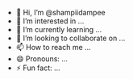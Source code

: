 - 👋 Hi, I’m @shampiidampee
- 👀 I’m interested in ...
- 🌱 I’m currently learning ...
- 💞️ I’m looking to collaborate on ...
- 📫 How to reach me ...
- 😄 Pronouns: ...
- ⚡ Fun fact: ...

<!---
shampiidampee/shampiidampee is a ✨ special ✨ repository because its `README.md` (this file) appears on your GitHub profile.
You can click the Preview link to take a look at your changes.
--->
